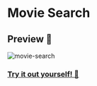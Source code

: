 # Movie Search

## Preview 👀

![movie-search](https://user-images.githubusercontent.com/85896378/172213062-de8c8bb4-9be1-46e3-bdbb-7930998db0a0.png)

### [Try it out yourself! 🍿](https://movie-search-aoo.pages.dev/)
